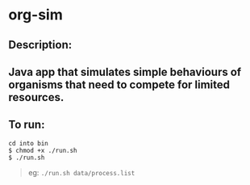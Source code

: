 # org-sim
## Description:
Java app that simulates simple behaviours of organisms that need to compete for limited resources.
---

## To run:
```
cd into bin
$ chmod +x ./run.sh
$ ./run.sh
```
>eg: `./run.sh data/process.list`